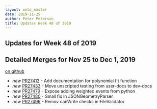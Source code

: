 ```yaml
---
layout: onto_master
date: 2019-11-25
author: Peter Peterson
title: Updates Week 48 of 2019
---
```

Updates for Week 48 of 2019
---------------------------

Detailed Merges for Nov 25 to Dec 1, 2019
-----------------------------------------
[on github](https://github.com/mantidproject/mantid/pulls?q=is%3Apr+merged%3A2019-11-26..2019-12-01)

* *new* [PR27412](https://github.com/mantidproject/mantid/pull/27412) - Add documentation for polynomial fit function
* *new* [PR27433](https://github.com/mantidproject/mantid/pull/27433) - Move unscripted testing from user-docs to dev-docs
* *new* [PR27479](https://github.com/mantidproject/mantid/pull/27479) - Expose adding weighted events from python
* *new* [PR27480](https://github.com/mantidproject/mantid/pull/27480) - Small fix in JSONGeometryParser
* *new* [PR27496](https://github.com/mantidproject/mantid/pull/27496) - Remov canWrite checks in FileValidator
